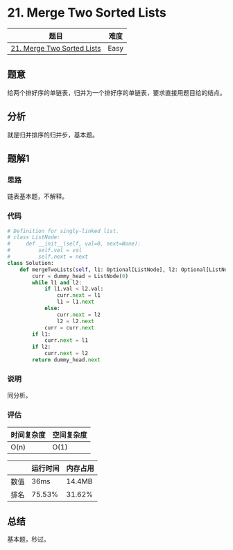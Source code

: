 # 21. Merge Two Sorted Lists

| 题目 | 难度 |
| ---- | ---- |
| [21. Merge Two Sorted Lists](https://leetcode.com/problems/merge-two-sorted-lists/) | Easy |

## 题意

给两个排好序的单链表，归并为一个排好序的单链表，要求直接用题目给的结点。

## 分析

就是归并排序的归并步，基本题。

## 题解1

### 思路

链表基本题，不解释。

### 代码

```python
# Definition for singly-linked list.
# class ListNode:
#     def __init__(self, val=0, next=None):
#         self.val = val
#         self.next = next
class Solution:
    def mergeTwoLists(self, l1: Optional[ListNode], l2: Optional[ListNode]) -> Optional[ListNode]:
        curr = dummy_head = ListNode(0)
        while l1 and l2:
            if l1.val < l2.val:
                curr.next = l1
                l1 = l1.next
            else:
                curr.next = l2
                l2 = l2.next
            curr = curr.next
        if l1:
            curr.next = l1
        if l2:
            curr.next = l2
        return dummy_head.next
```

### 说明

同分析。

### 评估

| 时间复杂度 | 空间复杂度 |
| ---- | ---- |
| O(n) | O(1) |

| | 运行时间 | 内存占用 |
| ---- | ---- | ---- |
| 数值 | 36ms | 14.4MB |
| 排名 | 75.53% | 31.62% |

## 总结

基本题，秒过。
